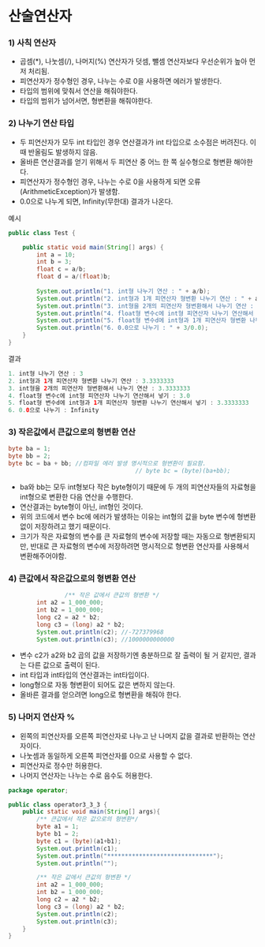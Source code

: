 # 산술연산자

### 1) 사칙 연산자

- 곱셈(*), 나눗셈(/), 나머지(%) 연산자가 덧셈, 뺄셈 연산자보다 우선순위가 높아 먼저 처리됨.
- 피연산자가 정수형인 경우, 나누는 수로 0을 사용하면 에러가 발생한다.
- 타입의 범위에 맞춰서 연산을 해줘야한다.
- 타입의 범위가 넘어서면, 형변환을 해줘야한다.

### 2) 나누기 연산 타입

- 두 피연산자가 모두 int 타입인 경우 연산결과가 int 타입으로 소수점은 버려진다. 이때 반올림도 발생하지 않음.
- 올바른 연산결과를 얻기 위해서 두 피연산 중 어느 한 쪽 실수형으로 형변환 해야한다.
- 피연산자가 정수형인 경우, 나누는 수로 0을 사용하게 되면 오류(ArithmeticException)가 발생함.
- 0.0으로 나누게 되면, Infinity(무한대) 결과가 나온다.

예시

```java
public class Test {

	public static void main(String[] args) {
		int a = 10;
		int b = 3;
		float c = a/b;
		float d = a/(float)b;
		
		System.out.println("1. int형 나누기 연산 : " + a/b);
		System.out.println("2. int형과 1개 피연산자 형변환 나누기 연산 : " + a/(float)b);
		System.out.println("3. int형을 2개의 피연산자 형변환해서 나누기 연산 : " + (float)a/(float)b);
		System.out.println("4. float형 변수c에 int형 피연산자 나누기 연산해서 넣기 : " + c);
		System.out.println("5. float형 변수d에 int형과 1개 피연산자 형변환 나누기 연산해서 넣기 : " + d);
		System.out.println("6. 0.0으로 나누기 : " + 3/0.0);
	}
}
```

결과

```java
1. int형 나누기 연산 : 3
2. int형과 1개 피연산자 형변환 나누기 연산 : 3.3333333
3. int형을 2개의 피연산자 형변환해서 나누기 연산 : 3.3333333
4. float형 변수c에 int형 피연산자 나누기 연산해서 넣기 : 3.0
5. float형 변수d에 int형과 1개 피연산자 형변환 나누기 연산해서 넣기 : 3.3333333
6. 0.0으로 나누기 : Infinity
```

### 3) 작은값에서 큰값으로의 형변환 연산

```java
byte ba = 1;
byte bb = 2;
byte bc = ba + bb; //컴파일 에러 발생 명시적으로 형변환이 필요함. 
									// byte bc = (byte)(ba+bb);
```

- ba와 bb는 모두 int형보다 작은 byte형이기 때문에 두 개의 피연산자들의 자료형을 int형으로 변환한 다음 연산을 수행한다.
- 연산결과는 byte형이 아닌, int형인 것이다.
- 위의 코드에서 변수 bc에 에러가 발생하는 이유는 int형의 값을 byte 변수에 형변환 없이 저장하려고 했기 때문이다.
- 크기가 작은 자료형의 변수를 큰 자료형의 변수에 저장할 때는 자동으로 형변환되지만, 반대로 큰 자료형의 변수에 저장하려면 명시적으로 형변환 연산자를 사용해서 변환해주어야함.

### 4) 큰값에서 작은값으로의 형변환 연산

```java
				/** 작은 값에서 큰값의 형변환 */
        int a2 = 1_000_000;
        int b2 = 1_000_000;
        long c2 = a2 * b2;
        long c3 = (long) a2 * b2;
        System.out.println(c2); //-727379968
        System.out.println(c3); //1000000000000
```

- 변수 c2가 a2와 b2 곱의 값을 저장하기엔 충분하므로 잘 출력이 될 거 같지만, 결과는 다른 값으로 출력이 된다.
- int 타입과 int타입의 연산결과는 int타입이다.
- long형으로 자동 형변환이 되어도 값은 변하지 않는다.
- 올바른 결과를 얻으려면  long으로 형변환을 해줘야 한다.

### 5) 나머지 연산자 %

- 왼쪽의 피연산자를 오른쪽 피연산자로 나누고 난 나머지 값을 결과로 반환하는 연산자이다.
- 나눗셈과 동일하게 오른쪽 피연산자를 0으로 사용할 수 없다.
- 피연산자로 정수만 허용한다.
- 나머지 연산자는 나누는 수로 음수도 허용한다.

```java
package operator;

public class operator3_3_3 {
    public static void main(String[] args){
        /** 큰값에서 작은 값으로의 형변환*/
        byte a1 = 1;
        byte b1 = 2;
        byte c1 = (byte)(a1+b1);
        System.out.println(c1);
        System.out.println("******************************");
        System.out.println("");

        /** 작은 값에서 큰값의 형변환 */
        int a2 = 1_000_000;
        int b2 = 1_000_000;
        long c2 = a2 * b2;
        long c3 = (long) a2 * b2;
        System.out.println(c2);
        System.out.println(c3);
    }
}
```
